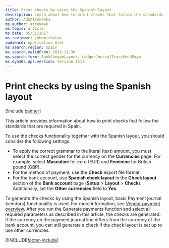 ```yaml
---
title: Print checks by using the Spanish layout
description: Learn about how to print checks that follow the standards that are required in Spain with a process for using the checks' functionality with the Spanish layout.
author: AdamTrukawka
ms.author: atrukawk
ms.topic: article
ms.date: 05/31/2017
ms.reviewer: johnmichalak
audience: Application User
ms.search.region: Spain
ms.search.validFrom: 2016-11-30
ms.search.form: BankChequeLayout, LedgerJournalTransVendPaym
ms.dyn365.ops.version: Version 1611
---
```


# Print checks by using the Spanish layout

[!include [banner](../../includes/banner.md)]

This article provides information about how to print checks that follow the standards that are required in Spain.

To use the checks functionality together with the Spanish layout, you should consider the following settings:

-   To apply the correct grammar to the literal (text) amount, you must select the correct gender for the currency on the **Currencies** page. For example, select **Masculine** for euro (EUR) and **Feminine** for British pound (GBP).
-   For the method of payment, use the **Check** export file format.
-   For the bank account, use **Spanish check layout** in the **Check layout** section of the **Bank account** page (**Setup** &gt; **Layout** &gt; **Check**). Additionally, set the **Other currencies** field to **Yes**.

To generate the checks by using the Spanish layout, basic Payment journal (vendors) functionality is used. For more information, see [Vendor payment overview](../../cash-bank-management/tasks/vendor-payment-overview.md). After you run the Generate payments function and select all required parameters as described in this article, the checks are generated. If the currency on the payment journal line differs from the currency of the bank account, you can still generate a check if the check layout is set up to use other currencies.



[!INCLUDE[footer-include](../../../includes/footer-banner.md)]
